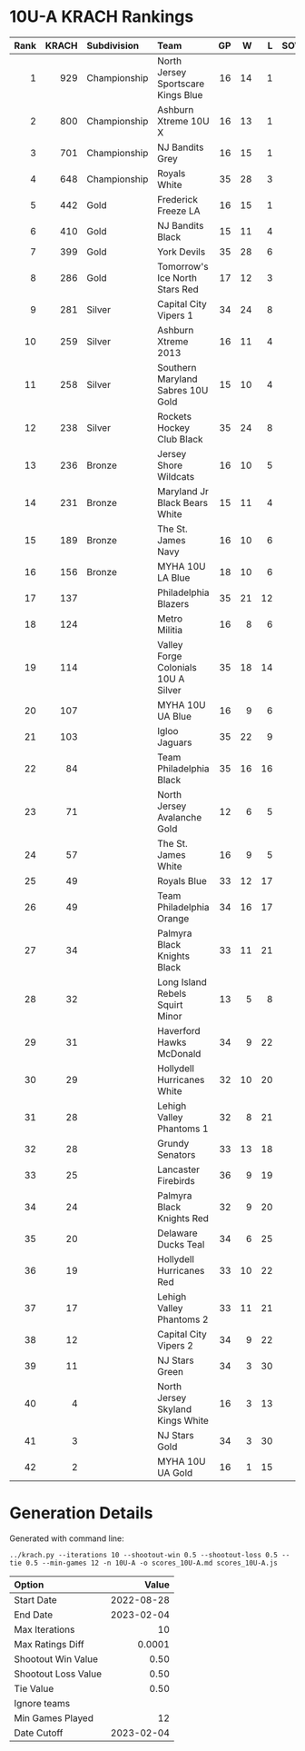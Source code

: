 # 10U-A KRACH Rankings
Rank|KRACH|Subdivision|Team|GP|W|L|SOW|SOL|T|SoS
---:|---:|:---|:---|---:|---:|---:|---:|---:|---:|---:
1|929|Championship|North Jersey Sportscare Kings Blue|16|14|1|1|0|0|242
2|800|Championship|Ashburn Xtreme 10U X|16|13|1|1|1|0|250
3|701|Championship|NJ Bandits Grey|16|15|1|0|0|0|118
4|648|Championship|Royals White|35|28|3|3|1|0|215
5|442|Gold|Frederick Freeze LA|16|15|1|0|0|0|68
6|410|Gold|NJ Bandits Black|15|11|4|0|0|0|291
7|399|Gold|York Devils|35|28|6|0|1|0|143
8|286|Gold|Tomorrow's Ice North Stars Red|17|12|3|0|1|1|183
9|281|Silver|Capital City Vipers 1|34|24|8|1|1|0|147
10|259|Silver|Ashburn Xtreme 2013|16|11|4|0|1|0|169
11|258|Silver|Southern Maryland Sabres 10U Gold|15|10|4|0|1|0|157
12|238|Silver|Rockets Hockey Club Black|35|24|8|1|2|0|171
13|236|Bronze|Jersey Shore Wildcats|16|10|5|1|0|0|263
14|231|Bronze|Maryland Jr Black Bears White|15|11|4|0|0|0|126
15|189|Bronze|The St. James Navy|16|10|6|0|0|0|188
16|156|Bronze|MYHA 10U LA Blue|18|10|6|0|1|1|183
17|137||Philadelphia Blazers|35|21|12|0|2|0|179
18|124||Metro Militia|16|8|6|2|0|0|224
19|114||Valley Forge Colonials 10U A Silver|35|18|14|1|2|0|210
20|107||MYHA 10U UA Blue|16|9|6|1|0|0|119
21|103||Igloo Jaguars|35|22|9|2|2|0|57
22|84||Team Philadelphia Black|35|16|16|2|1|0|152
23|71||North Jersey Avalanche Gold|12|6|5|1|0|0|114
24|57||The St. James White|16|9|5|1|1|0|34
25|49||Royals Blue|33|12|17|3|1|0|131
26|49||Team Philadelphia Orange|34|16|17|0|1|0|120
27|34||Palmyra Black Knights Black|33|11|21|1|0|0|154
28|32||Long Island Rebels Squirt Minor|13|5|8|0|0|0|170
29|31||Haverford Hawks McDonald|34|9|22|1|2|0|155
30|29||Hollydell Hurricanes White|32|10|20|1|1|0|167
31|28||Lehigh Valley Phantoms 1|32|8|21|1|2|0|198
32|28||Grundy Senators|33|13|18|0|2|0|70
33|25||Lancaster Firebirds|36|9|19|6|2|0|131
34|24||Palmyra Black Knights Red|32|9|20|3|0|0|133
35|20||Delaware Ducks Teal|34|6|25|1|2|0|231
36|19||Hollydell Hurricanes Red|33|10|22|1|0|0|130
37|17||Lehigh Valley Phantoms 2|33|11|21|0|1|0|90
38|12||Capital City Vipers 2|34|9|22|0|3|0|117
39|11||NJ Stars Green|34|3|30|1|0|0|289
40|4||North Jersey Skyland Kings White|16|3|13|0|0|0|61
41|3||NJ Stars Gold|34|3|30|0|1|0|122
42|2||MYHA 10U UA Gold|16|1|15|0|0|0|92
# Generation Details

Generated with command line:
```
../krach.py --iterations 10 --shootout-win 0.5 --shootout-loss 0.5 --tie 0.5 --min-games 12 -n 10U-A -o scores_10U-A.md scores_10U-A.js
```

| Option | Value |
| :----- | ----: |
| Start Date | 2022-08-28 |
| End Date | 2023-02-04 |
| Max Iterations | 10 |
| Max Ratings Diff | 0.0001 |
| Shootout Win Value | 0.50 |
| Shootout Loss Value | 0.50 |
| Tie Value | 0.50 |
| Ignore teams |  |
| Min Games Played | 12 |
| Date Cutoff | 2023-02-04 |

